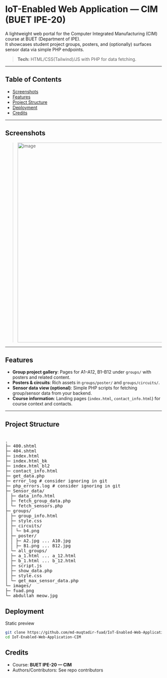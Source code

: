 # IoT-Enabled Web Application — CIM (BUET IPE-20)

A lightweight web portal for the Computer Integrated Manufacturing (CIM) course at BUET (Department of IPE).  
It showcases student project groups, posters, and (optionally) surfaces sensor data via simple PHP endpoints.

> **Tech:** HTML/CSS(Tailwind)/JS with PHP for data fetching.

---

## Table of Contents
- [Screenshots](#screenshots)
- [Features](#features)
- [Project Structure](#project-structure)
- [Deployment](#deployment)
- [Credits](#credits)

---

## Screenshots

> <!--UI screenshots/gifs here for a quick visual overview.-->
><img width="1365" height="641" alt="image" src="https://github.com/user-attachments/assets/21cb13aa-001c-45d2-aa31-3d6402283a97" />

> <!--Example placeholders (UI screenshots):-->
>
> 
> 

---

## Features

- **Group project gallery**: Pages for A1–A12, B1–B12 under `groups/` with posters and related content.
- **Posters & circuits**: Rich assets in `groups/poster/` and `groups/circuits/`.
- **Sensor data view (optional)**: Simple PHP scripts for fetching group/sensor data from your backend.
- **Course information**: Landing pages (`index.html`, `contact_info.html`) for course context and contacts.

---

## Project Structure
<pre> 
.
├─ 400.shtml
├─ 404.shtml
├─ index.html
├─ index.html_bk
├─ index.html_bl2
├─ contact_info.html
├─ get_data.php
├─ error_log # consider ignoring in git
├─ php_errors.log # consider ignoring in git
├─ Sensor_data/
│ ├─ data_info.html
│ ├─ fetch_group_data.php
│ └─ fetch_sensors.php
├─ groups/
│ ├─ group_info.html
│ ├─ style.css
│ ├─ circuits/
│ │ └─ b4.png
│ ├─ poster/
│ │ ├─ A2.jpg ... A10.jpg
│ │ ├─ B1.png ... B12.jpg
│ └─ all_groups/
│ ├─ a_1.html ... a_12.html
│ ├─ b_1.html ... b_12.html
│ ├─ script.js
│ ├─ show_data.php
│ ├─ style.css
│ └─ get_max_sensor_data.php
└─ images/
├─ fuad.png
└─ abdullah_meow.jpg
</pre>

## Deployment
Static preview
```bash
git clone https://github.com/md-muqtadir-fuad/IoT-Enabled-Web-Application-CIM.git
cd IoT-Enabled-Web-Application-CIM
```
## Credits

- Course: **BUET IPE-20 — CIM**
- Authors/Contributors: See repo contributors

<!--## Contributors
[![Contributors](https://contrib.rocks/image?repo=md-muqtadir-fuad/IoT-Enabled-Web-Application-CIM)](https://github.com/md-muqtadir-fuad/IoT-Enabled-Web-Application-CIM/graphs/contributors)-->


